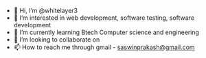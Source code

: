 - 👋 Hi, I’m @whitelayer3
- 👀 I’m interested in web development, software testing, software development
- 🌱 I’m currently learning  Btech Computer science and engineering 
- 💞️ I’m looking to collaborate on 
- 📫 How to reach me through gmail - saswinprakash@gmail.com 

<!---
whitelayer3/whitelayer3 is a ✨ special ✨ repository because its `README.md` (this file) appears on your GitHub profile.
You can click the Preview link to take a look at your changes.
--->
